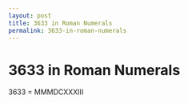 ```yaml
---
layout: post
title: 3633 in Roman Numerals
permalink: 3633-in-roman-numerals
---
```


# 3633 in Roman Numerals

3633 = MMMDCXXXIII
